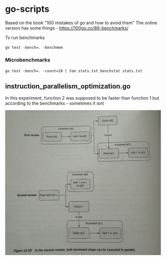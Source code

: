 # go-scripts

Based on the book "100 mistakes of go and how to avoid them"
The online version has some things - https://100go.co/89-benchmarks/

To run benchmarks

`
go test -bench=. -benchmem
`

### Microbenchmarks

`
go test -bench=. -count=10 | tee stats.txt
benchstat stats.txt
`

## instruction_parallelism_optimization.go

In this experiment, function 2 was supposed to be faster than function 1 but according to the benchmarks - sometimes it isnt

![Flowchart](images/instruction_parallelism_optimization_flowchart.jpg)

